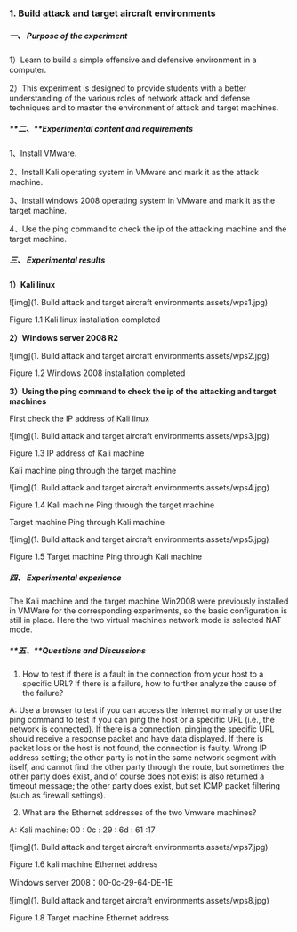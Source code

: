 ### 1. Build attack and target aircraft environments



##### **一、** Purpose of the experiment

1）Learn to build a simple offensive and defensive environment in a computer.

2）This experiment is designed to provide students with a better understanding of the various roles of network attack and defense techniques and to master the environment of attack and target machines.



##### **二、**Experimental content and requirements

1、Install VMware.

2、Install Kali operating system in VMware and mark it as the attack machine.

3、Install windows 2008 operating system in VMware and mark it as the target machine.

4、Use the ping command to check the ip of the attacking machine and the target machine.



##### **三、** Experimental results

**1）Kali linux**

![img](1. Build attack and target aircraft environments.assets/wps1.jpg) 

Figure 1.1 Kali linux   installation completed

 

 

 

 

**2）Windows server 2008 R2**

![img](1. Build attack and target aircraft environments.assets/wps2.jpg) 

Figure 1.2 Windows 2008 installation completed

 

**3）Using the ping command to check the ip of the attacking and target machines**

First check the IP address of Kali linux

![img](1. Build attack and target aircraft environments.assets/wps3.jpg) 

Figure 1.3 IP address of Kali machine



Kali machine ping through the target machine

![img](1. Build attack and target aircraft environments.assets/wps4.jpg) 

Figure 1.4 Kali machine Ping through the target machine

 

 

 

Target machine Ping through Kali machine

![img](1. Build attack and target aircraft environments.assets/wps5.jpg) 

Figure 1.5 Target machine Ping through Kali machine

 

 

##### **四、** Experimental experience

The Kali machine and the target machine Win2008 were previously installed in VMWare for the corresponding experiments, so the basic configuration is still in place. Here the two virtual machines network mode is selected NAT mode.

 

##### **五、**Questions and Discussions

1. How to test if there is a fault in the connection from your host to a specific URL? If there is a failure, how to further analyze the cause of the failure?

A: Use a browser to test if you can access the Internet normally or use the ping command to test if you can ping the host or a specific URL (i.e., the network is connected). If there is a connection, pinging the specific URL should receive a response packet and have data displayed. If there is packet loss or the host is not found, the connection is faulty. Wrong IP address setting; the other party is not in the same network segment with itself, and cannot find the other party through the route, but sometimes the other party does exist, and of course does not exist is also returned a timeout message; the other party does exist, but set ICMP packet filtering (such as firewall settings).

 

 

2. What are the Ethernet addresses of the two Vmware machines?

A: Kali machine: 00 : 0c : 29 : 6d : 61 :17

![img](1. Build attack and target aircraft environments.assets/wps7.jpg) 

Figure 1.6 kali machine Ethernet address

 

Windows server 2008：00-0c-29-64-DE-1E

![img](1. Build attack and target aircraft environments.assets/wps8.jpg) 

Figure 1.8 Target machine Ethernet address

